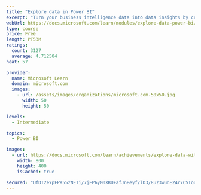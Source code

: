 ```yaml
---
title: "Explore data in Power BI"
excerpt: "Turn your business intelligence data into data insights by creating and configuring Power BI dashboards."
webUrl: https://docs.microsoft.com/learn/modules/explore-data-power-bi/
type: course
price: Free
length: PT53M
ratings:
  count: 3127
  average: 4.712504
heat: 57

provider:
  name: Microsoft Learn
  domain: microsoft.com
  images:
    - url: /assets/images/organizations/microsoft.com-50x50.jpg
      width: 50
      height: 50

levels:
  - Intermediate

topics:
  - Power BI

images:
  - url: https://docs.microsoft.com/learn/achievements/explore-data-with-power-bi-desktop-social.png
    width: 800
    height: 400
    isCached: true

secured: "UfDT2eYpFPK55zNETi/7jFP6yM0XBU+afJnBeyf/lD3/8uz3wunE24r7CSToUKh53+Samn2Ks7yOzAqA528w4O0KtoL4WCmI6+avLBPIUgBrRhPW4oLWVkEsUmDXVRy7bjl4+NO1izA9T9BxeQliit+xmYTyNJiHHyPoeipWR6RvJoxlsU04UWiOTjiKv8xwfGR+3YpOvDryMhhFOpOYwPDvYExWfupVjzPTz07I0F++KTB0Ni8Q6Z6g1n84lMEia+YDqzWIDRQ8RopeVYZLCcl9OLkDqiplnZTzRe4nfCejD29dU2cdynioJhpOZU9ofDnCadc/SwpFRDL/FvL52iFjrFe1zqL13aqhI2coGKRiVXs0R58OAjtRwTjHyKcRdB0UeAiDdlyLv0wZP6rL+xRXtSwU9SmPNjQKW+Xyi20=;q1wm7/7Zne2kFOZvZGF4uA=="
---
```


